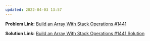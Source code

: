 ```yaml
---
updated: 2022-04-03 13:57
---
```

**Problem Link:** [Build an Array With Stack Operations #1441](https://leetcode.com/problems/build-an-array-with-stack-operations/)

**Solution Link:** [Build an Array With Stack Operations #1441 Solution](./Solution.java)
